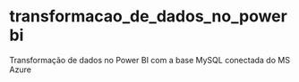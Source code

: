 # transformacao_de_dados_no_powerbi
Transformação de dados no Power BI com a base MySQL conectada do MS Azure
